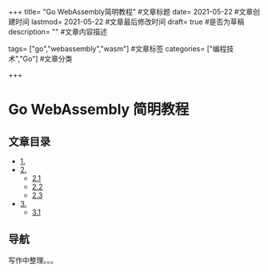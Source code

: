 +++
title= "Go WebAssembly简明教程" #文章标题
date= 2021-05-22 #文章创建时间
lastmod= 2021-05-22 #文章最后修改时间
draft= true #是否为草稿
description= "" #文章内容描述

tags= ["go","webassembly","wasm"] #文章标签
categories= ["编程技术","Go"] #文章分类

+++

# Go WebAssembly 简明教程

## 文章目录

- [1. ](#nav-1)
- [2. ](#nav-2)
  - [2.1 ](#nav-2-1)
  - [2.2 ](#nav-2-2)
  - [2.3 ](#nav-2-3)
- [3. ](#nav-3)
  - [3.1 ](#nav-3-1)

<span id="nav-1"></span>

## 导航

写作中整理。。。
